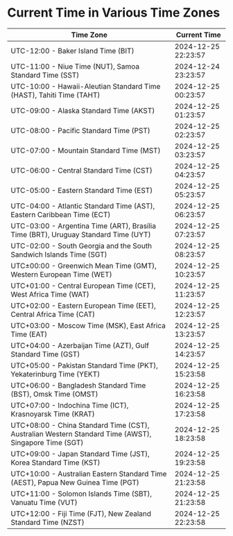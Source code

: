 # Current Time in Various Time Zones

| Time Zone | Current Time |
|-----------|--------------|
| UTC-12:00 - Baker Island Time (BIT) | 2024-12-25 22:23:57 |
| UTC-11:00 - Niue Time (NUT), Samoa Standard Time (SST) | 2024-12-24 23:23:57 |
| UTC-10:00 - Hawaii-Aleutian Standard Time (HAST), Tahiti Time (TAHT) | 2024-12-25 00:23:57 |
| UTC-09:00 - Alaska Standard Time (AKST) | 2024-12-25 01:23:57 |
| UTC-08:00 - Pacific Standard Time (PST) | 2024-12-25 02:23:57 |
| UTC-07:00 - Mountain Standard Time (MST) | 2024-12-25 03:23:57 |
| UTC-06:00 - Central Standard Time (CST) | 2024-12-25 04:23:57 |
| UTC-05:00 - Eastern Standard Time (EST) | 2024-12-25 05:23:57 |
| UTC-04:00 - Atlantic Standard Time (AST), Eastern Caribbean Time (ECT) | 2024-12-25 06:23:57 |
| UTC-03:00 - Argentina Time (ART), Brasília Time (BRT), Uruguay Standard Time (UYT) | 2024-12-25 07:23:57 |
| UTC-02:00 - South Georgia and the South Sandwich Islands Time (SGT) | 2024-12-25 08:23:57 |
| UTC±00:00 - Greenwich Mean Time (GMT), Western European Time (WET) | 2024-12-25 10:23:57 |
| UTC+01:00 - Central European Time (CET), West Africa Time (WAT) | 2024-12-25 11:23:57 |
| UTC+02:00 - Eastern European Time (EET), Central Africa Time (CAT) | 2024-12-25 12:23:57 |
| UTC+03:00 - Moscow Time (MSK), East Africa Time (EAT) | 2024-12-25 13:23:57 |
| UTC+04:00 - Azerbaijan Time (AZT), Gulf Standard Time (GST) | 2024-12-25 14:23:57 |
| UTC+05:00 - Pakistan Standard Time (PKT), Yekaterinburg Time (YEKT) | 2024-12-25 15:23:58 |
| UTC+06:00 - Bangladesh Standard Time (BST), Omsk Time (OMST) | 2024-12-25 16:23:58 |
| UTC+07:00 - Indochina Time (ICT), Krasnoyarsk Time (KRAT) | 2024-12-25 17:23:58 |
| UTC+08:00 - China Standard Time (CST), Australian Western Standard Time (AWST), Singapore Time (SGT) | 2024-12-25 18:23:58 |
| UTC+09:00 - Japan Standard Time (JST), Korea Standard Time (KST) | 2024-12-25 19:23:58 |
| UTC+10:00 - Australian Eastern Standard Time (AEST), Papua New Guinea Time (PGT) | 2024-12-25 21:23:58 |
| UTC+11:00 - Solomon Islands Time (SBT), Vanuatu Time (VUT) | 2024-12-25 21:23:58 |
| UTC+12:00 - Fiji Time (FJT), New Zealand Standard Time (NZST) | 2024-12-25 22:23:58 |
